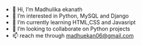 - 👋 Hi, I’m Madhulika ekanath
- 👀 I’m interested in Python, MySQL and Django
- 🌱 I’m currently learning HTML,CSS and Javasript
- 💞️ I’m looking to collaborate on Python projects
- 📫 reach me through madhuekan06@gmail.com

<!---
Madbal06/Madbal06 is a ✨ special ✨ repository because its `README.md` (this file) appears on your GitHub profile.
You can click the Preview link to take a look at your changes.
--->
